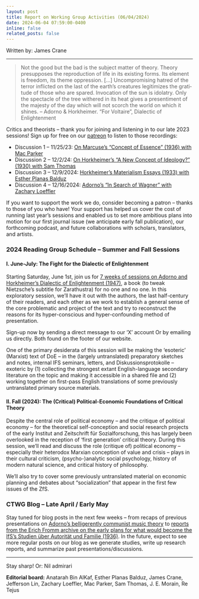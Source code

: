 ```yaml
---
layout: post
title: Report on Working Group Activities (06/04/2024)
date: 2024-06-04 07:59:00-0400
inline: false
related_posts: false
---
```


Written by: James Crane

---

> Not the good but the bad is the subject matter of theory. Theory presupposes the reproduction of life in its existing forms. Its ele­ment is freedom, its theme oppression. […] Uncompromising hatred of the terror inflicted on the last of the earth’s creatures legitimizes the grati­tude of those who are spared. Invocation of the sun is idolatry. Only the spectacle of the tree withered in its heat gives a presentiment of the majesty of the day which will not scorch the world on which it shines.
> – Adorno & Horkheimer. “For Voltaire”, Dialectic of Enlightenment

Critics and theorists – thank you for joining and listening in to our late 2023 sessions! Sign up for free on our [patreon](http://patreon.com/crittheoryworkgroup) to listen to those recordings:

<ul>
    <li>Discussion 1 – 11/25/23: <a href="https://www.patreon.com/posts/11-25-23-concept-93636285">On Marcuse’s “Concept of Essence” (1936) with Mac Parker</a></li>
    <li>Discussion 2 – 12/2/24: <a href="https://www.patreon.com/posts/12-2-24-new-of-100926227">On Horkheimer’s “A New Concept of Ideology?” (1930) with Sam Thomas</a></li>
    <li>Discussion 3 – 12/9/2024: <a href="https://www.patreon.com/posts/12-9-2024-essays-100927103">Horkheimer’s Materialism Essays (1933) with Esther Planas Balduz</a></li>
    <li>Discussion 4 – 12/16/2024: <a href="https://www.patreon.com/posts/12-16-2024-in-of-100927684">Adorno’s “In Search of Wagner” with Zachary Loeffler</a></li>
</ul>


If you want to support the work we do, consider becoming a patron – thanks to those of you who have! Your support has helped us cover the cost of running last year’s sessions and enabled us to set more ambitious plans into motion for our first journal issue (we anticipate early fall publication), our forthcoming podcast, and future collaborations with scholars, translators, and artists.

### 2024 Reading Group Schedule – Summer and Fall Sessions

#### I. June-July: The Fight for the Dialectic of Enlightenment

Starting Saturday, June 1st, join us for [7 weeks of sessions on Adorno and Horkheimer’s Dialectic of Enlightenment (1947)](/news/announcement_3), a book (to tweak Nietzsche’s subtitle for Zarathustra) for no one and no one. In this exploratory session, we’ll have it out with the authors, the last half-century of their readers, and each other as we work to establish a general sense of the core problematic and project of the text and try to reconstruct the reasons for its hyper-conscious and hyper-confounding method of presentation.

Sign-up now by sending a direct message to our ‘X’ account Or by emailing us directly. Both found on the footer of our website.

One of the primary desiderata of this session will be making the ‘esoteric’ (Marxist) text of DoE – in the (largely untranslated) preparatory sketches and notes, internal IFS seminars, letters, and Diskussionsprotokolle – exoteric by (1) collecting the strongest extant English-language secondary literature on the topic and making it accessible in a shared file and (2) working together on first-pass English translations of some previously untranslated primary source materials.

#### II. Fall (2024): The (Critical) Political-Economic Foundations of Critical Theory

Despite the central role of political economy – and the critique of political economy – for the theoretical self-conception and social research projects of the early Institut and Zeitschrift für Sozialforschung, this has largely been overlooked in the reception of ‘first generation’ critical theory. During this session, we’ll read and discuss the role (critique of) political economy – especially their heterodox Marxian conception of value and crisis – plays in their cultural criticism, (psycho-)analytic social psychology, history of modern natural science, and critical history of philosophy.

We’ll also try to cover some previously untranslated material on economic planning and debates about “socialization” that appear in the first few issues of the ZfS.

### CTWG Blog – Late April / Early May

Stay tuned for blog posts in the next few weeks – from recaps of previous presentations on <a href="/blog/2024/help_for_the_helpless">Adorno’s belligerently communist music theory</a> to <a href="/blog/2024/krahl-translation">reports from the Erich Fromm archive on the early plans for what would become the IfS’s Studien über Autorität und Familie (1936)</a>. In the future, expect to see more regular posts on our blog as we generate studies, write up research reports, and summarize past presentations/discussions.

---

Stay sharp! Or: Nil admirari

**Editorial board:** Anatarah Bin AlKaf, Esther Planas Balduz, James Crane, Jefferson Lin, Zachary Loeffler, Mac Parker, Sam Thomas, J. E. Morain, Re Tejus
